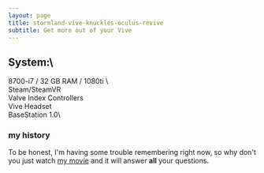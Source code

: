 ```yaml
---
layout: page
title: stormland-vive-knuckles-oculus-revive
subtitle: Get more out of your Vive
---
```


## System:\  
8700-i7 / 32 GB RAM / 1080ti \  
Steam/SteamVR\
Valve Index Controllers\
Vive Headset\
BaseStation 1.0\

### my history

To be honest, I'm having some trouble remembering right now, so why don't you just watch [my movie](https://en.wikipedia.org/wiki/The_Princess_Bride_%28film%29) and it will answer **all** your questions.
